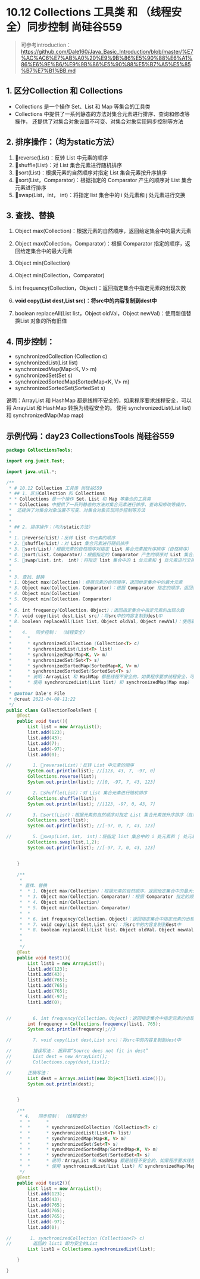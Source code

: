 # 10.12 Collections 工具类 和 （线程安全）同步控制 尚硅谷559
> 可参考introduction：<a href="https://github.com/Dale160/Java_Basic_Introduction/blob/master/%E7%AC%AC6%E7%AB%A0%20%E9%9B%86%E5%90%88%E6%A1%86%E6%9E%B6/%E9%9B%86%E5%90%88%E5%B7%A5%E5%85%B7%E7%B1%BB.md" target="_blank">https://github.com/Dale160/Java_Basic_Introduction/blob/master/%E7%AC%AC6%E7%AB%A0%20%E9%9B%86%E5%90%88%E6%A1%86%E6%9E%B6/%E9%9B%86%E5%90%88%E5%B7%A5%E5%85%B7%E7%B1%BB.md</a>

## 1. 区分Collection 和 Collections
* Collections 是一个操作 Set、List 和 Map 等集合的工具类
* Collections 中提供了一系列静态的方法对集合元素进行排序、查询和修改等操作，
 还提供了对集合对象设置不可变、对集合对象实现同步控制等方法
## 2. 排序操作：（均为static方法）

1. reverse(List)：反转 List 中元素的顺序
2. shuffle(List)：对 List 集合元素进行随机排序
3. sort(List)：根据元素的自然顺序对指定 List 集合元素按升序排序
4. sort(List，Comparator)：根据指定的 Comparator 产生的顺序对 List 集合元素进行排序
5. swap(List，int， int)：将指定 list 集合中的 i 处元素和 j 处元素进行交换

## 3. 查找、替换
1. Object max(Collection)：根据元素的自然顺序，返回给定集合中的最大元素
3. Object max(Collection，Comparator)：根据 Comparator 指定的顺序，返回给定集合中的最大元素
4. Object min(Collection)
5. Object min(Collection，Comparator)
6. int frequency(Collection，Object)：返回指定集合中指定元素的出现次数

7. **void copy(List dest,List src)：将src中的内容复制到dest中**
8. boolean replaceAll(List list，Object oldVal，Object newVal)：使用新值替换List 对象的所有旧值

## 4. 同步控制：

* synchronizedCollection (Collection<T> c)
* synchronizedList(List<T> list)
* synchronizedMap(Map<K, V> m)
* synchronizedSet(Set<T> s)
* synchronizedSortedMap(SortedMap<K, V> m)
* synchronizedSortedSet(SortedSet<T> s)

说明：ArrayList 和 HashMap 都是线程不安全的，如果程序要求线程安全，可以将 ArrayList 和 HashMap 转换为线程安全的。 使用 synchronizedList(List list) 和 synchronizedMap(Map map)


## 示例代码：day23 CollectionsTools 尚硅谷559
```java
package CollectionsTools;

import org.junit.Test;

import java.util.*;

/**
 * # 10.12 Collection 工具类 尚硅谷559
 * ## 1. 区分Collection 和 Collections
 * * Collections 是一个操作 Set、List 和 Map 等集合的工具类
 * * Collections 中提供了一系列静态的方法对集合元素进行排序、查询和修改等操作，
 *  还提供了对集合对象设置不可变、对集合对象实现同步控制等方法
 *
 *
 * ## 2. 排序操作：（均为static方法）
 *
 * 1. reverse(List)：反转 List 中元素的顺序
 * 2. shuffle(List)：对 List 集合元素进行随机排序
 * 3. sort(List)：根据元素的自然顺序对指定 List 集合元素按升序排序（自然排序）
 * 4. sort(List，Comparator)：根据指定的 Comparator 产生的顺序对 List 集合元素进行排序（定制排序）
 * 5. swap(List，int， int)：将指定 list 集合中的 i 处元素和 j 处元素进行交换
 *
 *
 * 3. 查找、替换
 * 1. Object max(Collection)：根据元素的自然顺序，返回给定集合中的最大元素
 * 3. Object max(Collection，Comparator)：根据 Comparator 指定的顺序，返回给定集合中的最大元素
 * 4. Object min(Collection)
 * 5. Object min(Collection，Comparator)
 *
 * 6. int frequency(Collection，Object)：返回指定集合中指定元素的出现次数
 * 7. void copy(List dest,List src)：将src中的内容复制到dest中
 * 8. boolean replaceAll(List list，Object oldVal，Object newVal)：使用新值替换List 对象的所有旧值
 *
 *    4.   同步控制： （线程安全）
 *      *
 *      * synchronizedCollection (Collection<T> c)
 *      * synchronizedList(List<T> list)
 *      * synchronizedMap(Map<K, V> m)
 *      * synchronizedSet(Set<T> s)
 *      * synchronizedSortedMap(SortedMap<K, V> m)
 *      * synchronizedSortedSet(SortedSet<T> s)
 *      * 说明：ArrayList 和 HashMap 都是线程不安全的，如果程序要求线程安全，可以将 ArrayList 和 HashMap 转换为线程安全的。
 *      * 使用 synchronizedList(List list) 和 synchronizedMap(Map map)
 *
 * @author Dale's File
 * @creat 2021-04-08-11:22
 */
public class CollectionToolsTest {
    @Test
    public void test(){
        List list = new ArrayList();
        list.add(123);
        list.add(43);
        list.add(7);
        list.add(-97);
        list.add(0);

//        1. reverse(List)：反转 List 中元素的顺序
        System.out.println(list); //[123, 43, 7, -97, 0]
        Collections.reverse(list);
        System.out.println(list); //[0, -97, 7, 43, 123]

//        2. shuffle(List)：对 List 集合元素进行随机排序
        Collections.shuffle(list);
        System.out.println(list); //[123, -97, 0, 43, 7]

//        3. sort(List)：根据元素的自然顺序对指定 List 集合元素按升序排序（自然排序）
        Collections.sort(list);
        System.out.println(list); //[-97, 0, 7, 43, 123]

//        5. swap(List，int， int)：将指定 list 集合中的 i 处元素和 j 处元素进行交换
        Collections.swap(list,1,2);
        System.out.println(list); //[-97, 7, 0, 43, 123]


    }

    /**
     *
     * 查找、替换
     *  * 1. Object max(Collection)：根据元素的自然顺序，返回给定集合中的最大元素
     *  * 3. Object max(Collection，Comparator)：根据 Comparator 指定的顺序，返回给定集合中的最大元素
     *  * 4. Object min(Collection)
     *  * 5. Object min(Collection，Comparator)
     *  *
     *  * 6. int frequency(Collection，Object)：返回指定集合中指定元素的出现次数
     *  * 7. void copy(List dest,List src)：将src中的内容复制到dest中
     *  * 8. boolean replaceAll(List list，Object oldVal，Object newVal)：使用新值替换List 对象的所有旧值
     *
     *
     */
    @Test
    public void test1(){
        List list1 = new ArrayList();
        list1.add(123);
        list1.add(43);
        list1.add(765);
        list1.add(765);
        list1.add(765);
        list1.add(-97);
        list1.add(0);


//        6. int frequency(Collection，Object)：返回指定集合中指定元素的出现次数
        int frequency = Collections.frequency(list1, 765);
        System.out.println(frequency);//3

//        7. void copy(List dest,List src)：将src中的内容复制到dest中

//        错误写法： 报异常“Source does not fit in dest”
//        List dest = new ArrayList();
//        Collections.copy(dest,list1);

//      正确写法：
        List dest = Arrays.asList(new Object[list1.size()]);
        System.out.println(dest);


    }

    /**
     * 4.   同步控制： （线程安全）
     *  *      *
     *  *      * synchronizedCollection (Collection<T> c)
     *  *      * synchronizedList(List<T> list)
     *  *      * synchronizedMap(Map<K, V> m)
     *  *      * synchronizedSet(Set<T> s)
     *  *      * synchronizedSortedMap(SortedMap<K, V> m)
     *  *      * synchronizedSortedSet(SortedSet<T> s)
     *  *      * 说明：ArrayList 和 HashMap 都是线程不安全的，如果程序要求线程安全，可以将 ArrayList 和 HashMap 转换为线程安全的。
     *  *      * 使用 synchronizedList(List list) 和 synchronizedMap(Map map)
     */
    @Test
    public void test2(){
        List list = new ArrayList();
        list.add(123);
        list.add(43);
        list.add(765);
        list.add(765);
        list.add(765);
        list.add(-97);
        list.add(0);

//       1. synchronizedCollection (Collection<T> c)
//        返回的 list1 即为安全的List
        List list1 = Collections.synchronizedList(list);

    }

}
```
